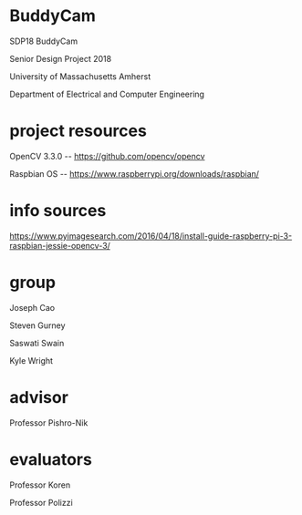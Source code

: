 # BuddyCam
SDP18 BuddyCam

Senior Design Project 2018

University of Massachusetts Amherst

Department of Electrical and Computer Engineering

# project resources
OpenCV 3.3.0 -- https://github.com/opencv/opencv

Raspbian OS -- https://www.raspberrypi.org/downloads/raspbian/


# info sources
https://www.pyimagesearch.com/2016/04/18/install-guide-raspberry-pi-3-raspbian-jessie-opencv-3/


# group 
Joseph Cao

Steven Gurney

Saswati Swain

Kyle Wright

# advisor
Professor Pishro-Nik

# evaluators
Professor Koren

Professor Polizzi
